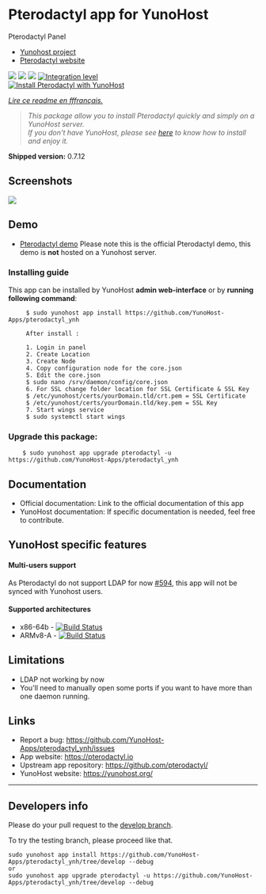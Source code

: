 # Pterodactyl app for YunoHost
Pterodactyl Panel

- [Yunohost project](https://yunohost.org)
- [Pterodactyl website](https://pterodactyl.io/)

![](https://camo.githubusercontent.com/16f7dd2ec822cd42dc42f7e193d3fa2652c26e45/68747470733a2f2f63646e2e707465726f64616374796c2e696f2f6c6f676f732f42616e6e65722532304c6f676f253230426c61636b4032782e706e67)
![](https://ci-apps.yunohost.org/ci/badges/pterodactyl.maintain.svg)
![](https://ci-apps.yunohost.org/ci/badges/pterodactyl.status.svg)
[![Integration level](https://dash.yunohost.org/integration/REPLACEBYYOURAPP.svg)](https://dash.yunohost.org/appci/app/pterodactyl)  
[![Install Pterodactyl with YunoHost](https://install-app.yunohost.org/install-with-yunohost.png)](https://install-app.yunohost.org/?app=pterodactyl)

*[Lire ce readme en fffrançais.](./README_fr.md)*

> *This package allow you to install Pterodactyl quickly and simply on a YunoHost server.  
If you don't have YunoHost, please see [here](https://yunohost.org/#/install) to know how to install and enjoy it.*


**Shipped version:** 0.7.12

## Screenshots

![](https://pterodactyl.io/frontpage/mockup-macbook-grey.png)

## Demo

* [Pterodactyl demo](https://demo.pterodactyl.io/)
Please note this is the official Pterodactyl demo, this demo is **not** hosted on a Yunohost server.

### Installing guide

 This app can be installed by YunoHost **admin web-interface** or by **running following command**:

         $ sudo yunohost app install https://github.com/YunoHost-Apps/pterodactyl_ynh
         
         After install :
         
         1. Login in panel
         2. Create Location
         3. Create Node
         4. Copy configuration node for the core.json
         5. Edit the core.json
         $ sudo nano /srv/daemon/config/core.json
         6. For SSL change folder location for SSL Certificate & SSL Key
         $ /etc/yunohost/certs/yourDomain.tld/crt.pem = SSL Certificate
         $ /etc/yunohost/certs/yourDomain.tld/key.pem = SSL Key
         7. Start wings service
         $ sudo systemctl start wings
 
### Upgrade this package:

        $ sudo yunohost app upgrade pterodactyl -u https://github.com/YunoHost-Apps/pterodactyl_ynh

## Documentation

 * Official documentation: Link to the official documentation of this app
 * YunoHost documentation: If specific documentation is needed, feel free to contribute.

## YunoHost specific features

#### Multi-users support

As Pterodactyl do not support LDAP for now [#594](https://github.com/pterodactyl/panel/issues/594), this app will not be synced with Yunohost users.

#### Supported architectures

* x86-64b - [![Build Status](https://ci-apps.yunohost.org/ci/logs/pterodactyl%20%28Apps%29.svg)](https://ci-apps.yunohost.org/ci/apps/pterodactyl/)
* ARMv8-A - [![Build Status](https://ci-apps-arm.yunohost.org/ci/logs/pterodactyl%20%28Apps%29.svg)](https://ci-apps-arm.yunohost.org/ci/apps/pterodactyl/)

## Limitations

* LDAP not working by now
* You'll need to manually open some ports if you want to have more than one daemon running.

## Links

 * Report a bug: https://github.com/YunoHost-Apps/pterodactyl_ynh/issues
 * App website: https://pterodactyl.io
 * Upstream app repository: https://github.com/pterodactyl/
 * YunoHost website: https://yunohost.org/

---

Developers info
----------------
Please do your pull request to the [develop branch](https://github.com/YunoHost-Apps/pterodactyl_ynh/tree/develop).

To try the testing branch, please proceed like that.
```
sudo yunohost app install https://github.com/YunoHost-Apps/pterodactyl_ynh/tree/develop --debug
or
sudo yunohost app upgrade pterodactyl -u https://github.com/YunoHost-Apps/pterodactyl_ynh/tree/develop --debug
```
